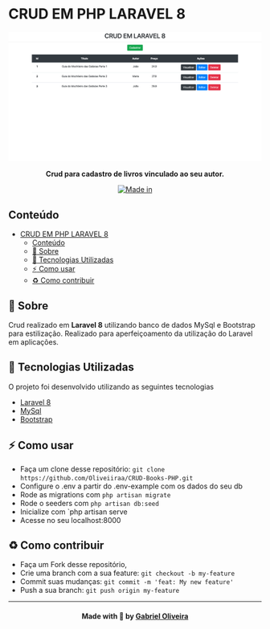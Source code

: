 # CRUD EM PHP LARAVEL 8

<p align="center">
<img src=".github/crud.png" alt="img crud"/>
</p>
<p align="center">
  <b>Crud para cadastro de livros vinculado ao seu autor.</b>
</p>

<p align="center">
  <a href="https://laravel.com/" target="_blank">
    <img alt="Made in" src="https://img.shields.io/badge/made%20in-Laravel-purple">
  </a>
</p>

## Conteúdo

- [CRUD EM PHP LARAVEL 8](#crud-em-php-laravel-8)
  - [Conteúdo](#conteúdo)
  - [:bookmark: Sobre](#bookmark-sobre)
  - [:rocket: Tecnologias Utilizadas](#rocket-tecnologias-utilizadas)
  - [:zap: Como usar](#zap-como-usar)
  - [:recycle: Como contribuir](#recycle-como-contribuir)

<a id="sobre"></a>

## :bookmark: Sobre

Crud realizado em <strong>Laravel 8</strong> utilizando banco de dados MySql e Bootstrap para estilização. Realizado para aperfeiçoamento da utilização do Laravel em aplicações.

<a id="tecnologias-utilizadas"></a>

## :rocket: Tecnologias Utilizadas

O projeto foi desenvolvido utilizando as seguintes tecnologias

- [Laravel 8](https://www.laravel.com/)
- [MySql](https://mysql.com/)
- [Bootstrap](https://getbootstrap.com/)

<a id="como-usar"></a>

## :zap: Como usar
- Faça um clone desse repositório: `git clone https://github.com/Oliveiiraa/CRUD-Books-PHP.git`
- Configure o .env a partir do .env-example com os dados do seu db
- Rode as migrations com `php artisan migrate`
- Rode o seeders com `php artisan db:seed`
- Inicialize com `php artisan serve
- Acesse no seu localhost:8000

<a id="como-contribuir"></a>

## :recycle: Como contribuir

- Faça um Fork desse repositório,
- Crie uma branch com a sua feature: `git checkout -b my-feature`
- Commit suas mudanças: `git commit -m 'feat: My new feature'`
- Push a sua branch: `git push origin my-feature`

---

<h4 align=center>Made with 💙 by <a href="https://www.linkedin.com/in/gabriel-h-oliveira/">Gabriel Oliveira</a></h4>

